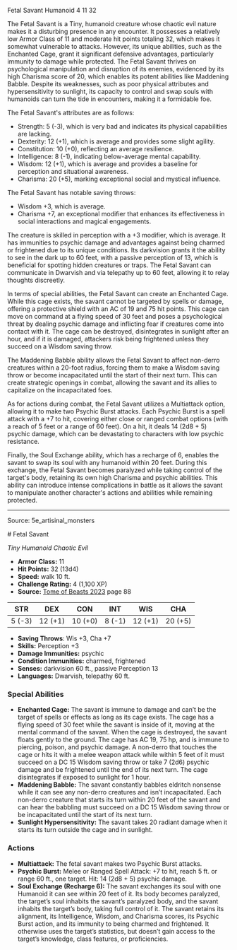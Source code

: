 <MonsterName/>Fetal Savant</MonsterName>
<CreatureType/>Humanoid</CreatureType>
<CR/>4</CR>
<AC/>11</AC>
<HP/>32</HP>
<summary>The Fetal Savant is a Tiny, humanoid creature whose chaotic evil nature makes it a disturbing presence in any encounter. It possesses a relatively low Armor Class of 11 and moderate hit points totaling 32, which makes it somewhat vulnerable to attacks. However, its unique abilities, such as the Enchanted Cage, grant it significant defensive advantages, particularly immunity to damage while protected. The Fetal Savant thrives on psychological manipulation and disruption of its enemies, evidenced by its high Charisma score of 20, which enables its potent abilities like Maddening Babble. Despite its weaknesses, such as poor physical attributes and hypersensitivity to sunlight, its capacity to control and swap souls with humanoids can turn the tide in encounters, making it a formidable foe.</summary>

<detail>

The Fetal Savant's attributes are as follows: 
- Strength: 5 (-3), which is very bad and indicates its physical capabilities are lacking.
- Dexterity: 12 (+1), which is average and provides some slight agility.
- Constitution: 10 (+0), reflecting an average resilience.
- Intelligence: 8 (-1), indicating below-average mental capability.
- Wisdom: 12 (+1), which is average and provides a baseline for perception and situational awareness.
- Charisma: 20 (+5), marking exceptional social and mystical influence.

The Fetal Savant has notable saving throws: 
- Wisdom +3, which is average.
- Charisma +7, an exceptional modifier that enhances its effectiveness in social interactions and magical engagements.

The creature is skilled in perception with a +3 modifier, which is average. It has immunities to psychic damage and advantages against being charmed or frightened due to its unique conditions. Its darkvision grants it the ability to see in the dark up to 60 feet, with a passive perception of 13, which is beneficial for spotting hidden creatures or traps. The Fetal Savant can communicate in Dwarvish and via telepathy up to 60 feet, allowing it to relay thoughts discreetly.

In terms of special abilities, the Fetal Savant can create an Enchanted Cage. While this cage exists, the savant cannot be targeted by spells or damage, offering a protective shield with an AC of 19 and 75 hit points. This cage can move on command at a flying speed of 30 feet and poses a psychological threat by dealing psychic damage and inflicting fear if creatures come into contact with it. The cage can be destroyed, disintegrates in sunlight after an hour, and if it is damaged, attackers risk being frightened unless they succeed on a Wisdom saving throw.

The Maddening Babble ability allows the Fetal Savant to affect non-derro creatures within a 20-foot radius, forcing them to make a Wisdom saving throw or become incapacitated until the start of their next turn. This can create strategic openings in combat, allowing the savant and its allies to capitalize on the incapacitated foes.

As for actions during combat, the Fetal Savant utilizes a Multiattack option, allowing it to make two Psychic Burst attacks. Each Psychic Burst is a spell attack with a +7 to hit, covering either close or ranged combat options (with a reach of 5 feet or a range of 60 feet). On a hit, it deals 14 (2d8 + 5) psychic damage, which can be devastating to characters with low psychic resistance.

Finally, the Soul Exchange ability, which has a recharge of 6, enables the savant to swap its soul with any humanoid within 20 feet. During this exchange, the Fetal Savant becomes paralyzed while taking control of the target's body, retaining its own high Charisma and psychic abilities. This ability can introduce intense complications in battle as it allows the savant to manipulate another character's actions and abilities while remaining protected.</detail>



---

Source: 5e_artisinal_monsters

<statblock>
# Fetal Savant

*Tiny* *Humanoid* *Chaotic Evil*

- **Armor Class:** 11
- **Hit Points:** 32 (13d4)
- **Speed:** walk 10 ft.
- **Challenge Rating:** 4 (1,100 XP)
- **Source:** [Tome of Beasts 2023](https://koboldpress.com/kpstore/product/tome-of-beasts-1-2023-edition/) page 88

| STR | DEX | CON | INT | WIS | CHA |
| --- | --- | --- | --- | --- | --- |
| 5 (-3) | 12 (+1) | 10 (+0) | 8 (-1) | 12 (+1) | 20 (+5) |

- **Saving Throws**: Wis +3, Cha +7
- **Skills:** Perception +3
- **Damage Immunities:** psychic
- **Condition Immunities:** charmed, frightened
- **Senses:** darkvision 60 ft., passive Perception 13
- **Languages:** Dwarvish, telepathy 60 ft.

### Special Abilities

- **Enchanted Cage:** The savant is immune to damage and can’t be the target of spells or effects as long as its cage exists. The cage has a flying speed of 30 feet while the savant is inside of it, moving at the mental command of the savant. When the cage is destroyed, the savant floats gently to the ground. The cage has AC 19, 75 hp, and is immune to piercing, poison, and psychic damage. A non-derro that touches the cage or hits it with a melee weapon attack while within 5 feet of it must succeed on a DC 15 Wisdom saving throw or take 7 (2d6) psychic damage and be frightened until the end of its next turn. The cage disintegrates if exposed to sunlight for 1 hour.
- **Maddening Babble:** The savant constantly babbles eldritch nonsense while it can see any non-derro creatures and isn’t incapacitated. Each non-derro creature that starts its turn within 20 feet of the savant and can hear the babbling must succeed on a DC 15 Wisdom saving throw or be incapacitated until the start of its next turn.
- **Sunlight Hypersensitivity:** The savant takes 20 radiant damage when it starts its turn outside the cage and in sunlight.

### Actions

- **Multiattack:** The fetal savant makes two Psychic Burst attacks.
- **Psychic Burst:** Melee or Ranged Spell Attack: +7 to hit, reach 5 ft. or range 60 ft., one target. Hit: 14 (2d8 + 5) psychic damage.
- **Soul Exchange (Recharge 6):** The savant exchanges its soul with one Humanoid it can see within 20 feet of it. Its body becomes paralyzed, the target’s soul inhabits the savant’s paralyzed body, and the savant inhabits the target’s body, taking full control of it. The savant retains its alignment, its Intelligence, Wisdom, and Charisma scores, its Psychic Burst action, and its immunity to being charmed and frightened. It otherwise uses the target’s statistics, but doesn’t gain access to the target’s knowledge, class features, or proficiencies.
</statblock>


